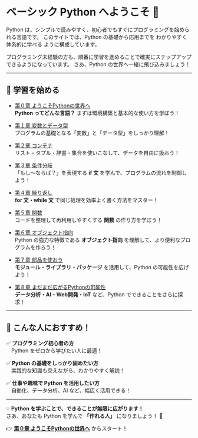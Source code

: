 # ベーシック Python へようこそ 🚀

Python は、シンプルで読みやすく、初心者でもすぐにプログラミングを始められる言語です。
このサイトでは、Python の基礎から応用までを わかりやすく体系的に学べる ように構成しています。

プログラミング未経験の方も、順番に学習を進めることで確実にステップアップ できるようになっています。
さあ、Python の世界へ一緒に飛び込みましょう！

---

## 🔗 学習を始める  

- [第０章 ようこそPythonの世界へ](./chapter0)  
  **Python ってどんな言語？** まずは環境構築と基本的な使い方を学ぼう！  

- [第１章 変数とデータ型](./chapter1)  
  プログラムの基礎となる「変数」と「データ型」をしっかり理解！  

- [第２章 コンテナ](./chapter2)  
  リスト・タプル・辞書・集合を使いこなして、データを自由に扱おう！  

- [第３章 条件分岐](./chapter3)  
  「もし〜ならば？」を表現する **if 文** を学んで、プログラムの流れを制御しよう！  

- [第４章 繰り返し](./chapter4)  
  **for 文・while 文** で同じ処理を効率よく書く方法をマスター！  

- [第５章 関数](./chapter5)  
  コードを整理して再利用しやすくする **関数** の作り方を学ぼう！  

- [第６章 オブジェクト指向](./chapter6)  
  Python の強力な特徴である **オブジェクト指向** を理解して、より便利なプログラムを作ろう！  

- [第７章 部品を使おう](./chapter7)  
  **モジュール・ライブラリ・パッケージ** を活用して、Python の可能性を広げよう！  

- [第８章 まだまだ広がるPythonの可能性](./chapter8)  
  **データ分析・AI・Web開発・IoT** など、Python でできることをさらに探求！  

---

## 🎯 こんな人におすすめ！  

✅ **プログラミング初心者の方**  
　Python をゼロから学びたい人に最適！  

✅ **Python の基礎をしっかり固めたい方**  
　実践的な知識も交えながら、わかりやすく解説！  

✅ **仕事や趣味で Python を活用したい方**  
　自動化、データ分析、AI など、幅広く活用できる！  

---

💡 **Python を学ぶことで、できることが無限に広がります！**  
さあ、あなたも Python を学んで **「作れる人」** になりましょう！ 🚀  

👉 [**第０章 ようこそPythonの世界へ**](./chapter0) からスタート！